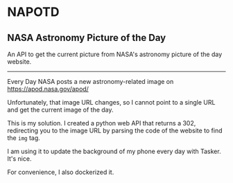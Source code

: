 # NAPOTD

## NASA Astronomy Picture of the Day

An API to get the current picture from NASA's astronomy picture of the day website.

-----

Every Day NASA posts a new astronomy-related image on https://apod.nasa.gov/apod/

Unfortunately, that image URL changes, so I cannot point to a single URL and get the current image of the day.

This is my solution.  I created a python web API that returns a 302, redirecting you to the image URL by parsing the
code of the website to find the `img` tag.

I am using it to update the background of my phone every day with Tasker.  It's nice.

For convenience, I also dockerized it.